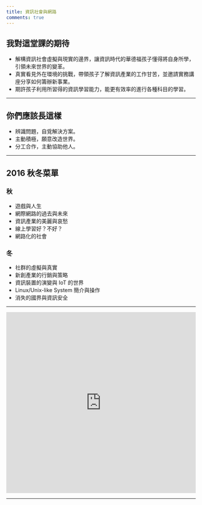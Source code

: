 ```yaml
---
title: 資訊社會與網路
comments: true
---
```


## 我對這堂課的期待

+ 解構資訊社會虛擬與現實的邊界，讓資訊時代的華德福孩子懂得將自身所學，引領未來世界的變革。
+ 真實看見外在環境的挑戰，帶領孩子了解資訊產業的工作甘苦，並邀請實務講座分享如何籌辦新事業。
+ 期許孩子利用所習得的資訊學習能力，能更有效率的進行各種科目的學習。

---

## 你們應該長這樣

+ 辨識問題，自覓解決方案。
+ 主動積極，願意改造世界。
+ 分工合作，主動協助他人。

---

## 2016 秋冬菜單

### 秋
+ 遊戲與人生
+ 網際網路的過去與未來
+ 資訊產業的美麗與哀愁
+ 線上學習好？不好？
+ 網路化的社會

### 冬
+ 社群的虛擬與真實
+ 新創產業的行銷與策略
+ 資訊裝置的演變與 IoT 的世界
+ Linux/Unix-like System 簡介與操作
+ 消失的國界與資訊安全

---

<iframe src="https://docs.google.com/presentation/d/1CMw1ZKZaibewV-NfbeWsrV5yLVHa4SkwGwtWkaXi_oc/embed?start=false&loop=false&delayms=0" frameborder="0" width="100%" height="480" allowfullscreen="true" mozallowfullscreen="true" webkitallowfullscreen="true"></iframe>

---

<div class="github-widget" data-username="surbhioberoi"></div>
<script src="bower_components/github-widget/dist/widget.js"></script>

